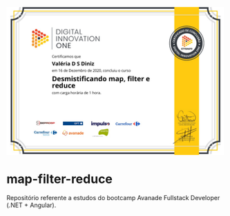 <img src="/certificado.jpg" width="600px" align="center">

# map-filter-reduce
Repositório referente a estudos do bootcamp Avanade Fullstack Developer (.NET + Angular).
